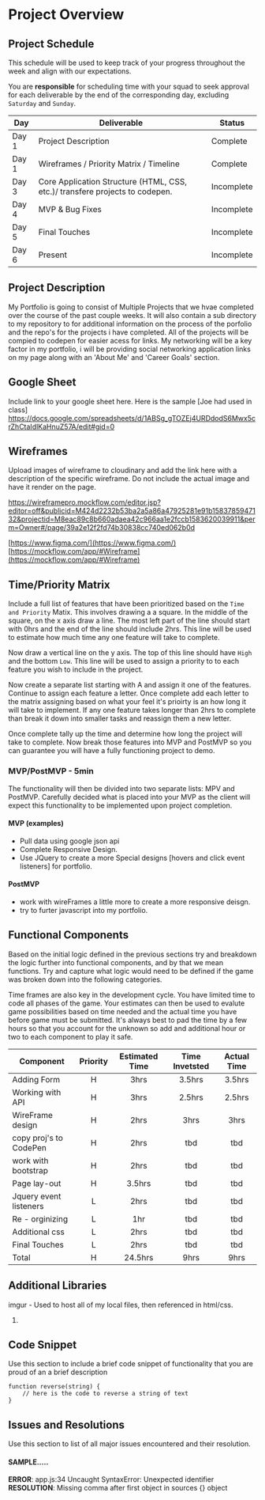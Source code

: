 # Project Overview

## Project Schedule

This schedule will be used to keep track of your progress throughout the week and align with our expectations.  

You are **responsible** for scheduling time with your squad to seek approval for each deliverable by the end of the corresponding day, excluding `Saturday` and `Sunday`.

|  Day | Deliverable | Status
|---|---| ---|
|Day 1| Project Description | Complete
|Day 1| Wireframes / Priority Matrix / Timeline | Complete
|Day 3| Core Application Structure (HTML, CSS, etc.)/ transfere projects to codepen.  | Incomplete
|Day 4| MVP & Bug Fixes | Incomplete
|Day 5| Final Touches | Incomplete
|Day 6| Present | Incomplete


## Project Description

My Portfolio is going to consist of Multiple Projects that we hvae completed over the course of the past couple weeks. It will also contain a sub directory to my repository to for additional information on the process of the porfolio and the repo's for the projects i have completed. All of the projects will be compied to codepen for easier acess for links. My networking will be a key factor in my portfolio, i will be providing social networking application links on my page along with an 'About Me' and 'Career Goals' section. 

## Google Sheet

Include link to your google sheet here.  Here is the sample [Joe had used in class]
https://docs.google.com/spreadsheets/d/1ABSg_gTOZEj4URDdodS6Mwx5crZhCtaIdlKaHnuZ57A/edit#gid=0

## Wireframes

Upload images of wireframe to cloudinary and add the link here with a description of the specific wireframe. Do not include the actual image and have it render on the page.  

https://wireframepro.mockflow.com/editor.jsp?editor=off&publicid=M424d2232b53ba2a5a86a47925281e91b1583785947132&projectid=M8eac89c8b660adaea42c966aa1e2fccb1583620039911&perm=Owner#/page/39a2e12f2fd74b30838cc740ed062b0d

[https://www.figma.com/](https://www.figma.com/)
[https://mockflow.com/app/#Wireframe](https://mockflow.com/app/#Wireframe)

## Time/Priority Matrix 

Include a full list of features that have been prioritized based on the `Time and Priority` Matix.  This involves drawing a a square.  In the middle of the square, on the x axis draw a line.  The most left part of the line should start with 0hrs and the end of the line should include 2hrs.  This line will be used to estimate how much time any one feature will take to complete. 

Now draw a vertical line on the y axis.  The top of this line should have `High` and the bottom `Low`.  This line will be used to assign a priority to to each feature you wish to include in the project.  

Now create a separate list starting with A and assign it one of the features.  Continue to assign each feature a letter.  Once complete add each letter to the matrix assigning based on what your feel it's prioirty is an how long it will take to implement. If any one feature takes longer than 2hrs to complete than break it down into smaller tasks and reassign them a new letter. 

Once complete tally up the time and determine how long the project will take to complete. Now break those features into MVP and PostMVP so you can guarantee you will have a fully functioning project to demo. 

### MVP/PostMVP - 5min

The functionality will then be divided into two separate lists: MPV and PostMVP.  Carefully decided what is placed into your MVP as the client will expect this functionality to be implemented upon project completion.  

#### MVP (examples)

- Pull data using google json api
- Complete Responsive Design. 
- Use JQuery to create a more Special designs [hovers and click  event listeners] for portfolio. 


#### PostMVP 

- work with wireFrames a little more to create a more responsive deisgn. 
- try to furter javascript into my portfolio. 

## Functional Components

Based on the initial logic defined in the previous sections try and breakdown the logic further into functional components, and by that we mean functions.  Try and capture what logic would need to be defined if the game was broken down into the following categories.

Time frames are also key in the development cycle.  You have limited time to code all phases of the game.  Your estimates can then be used to evalute game possibilities based on time needed and the actual time you have before game must be submitted. It's always best to pad the time by a few hours so that you account for the unknown so add and additional hour or two to each component to play it safe.

| Component | Priority | Estimated Time | Time Invetsted | Actual Time |
| --- | :---: |  :---: | :---: | :---: |
| Adding Form | H | 3hrs| 3.5hrs | 3.5hrs |
| Working with API | H | 3hrs| 2.5hrs | 2.5hrs |
| WireFrame design | H | 2hrs | 3hrs | 3hrs |
|copy proj's to CodePen| H | 2hrs | tbd | tbd |
|work with bootstrap | H | 2hrs | tbd | tbd |
|Page lay-out | H | 3.5hrs | tbd | tbd |
|Jquery event listeners | L | 2hrs | tbd | tbd |
|Re - orginizing | L | 1hr | tbd | tbd |
|Additional css | L | 2hrs | tbd | tbd |
| Final Touches | L | 2hrs | tbd | tbd |
| Total | H | 24.5hrs | 9hrs | 9hrs |


## Additional Libraries
 imgur - Used to host all of my local files, then referenced in html/css. 

1. 
## Code Snippet

Use this section to include a brief code snippet of functionality that you are proud of an a brief description  

```
function reverse(string) {
	// here is the code to reverse a string of text
}
```

## Issues and Resolutions
 Use this section to list of all major issues encountered and their resolution.

#### SAMPLE.....
**ERROR**: app.js:34 Uncaught SyntaxError: Unexpected identifier                                
**RESOLUTION**: Missing comma after first object in sources {} object
